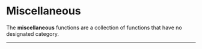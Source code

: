 # Miscellaneous
The **miscellaneous** functions are a collection of functions that have no designated category.

---

